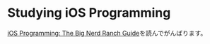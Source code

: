 Studying iOS Programming
========================

[iOS Programming: The Big Nerd Ranch Guide](http://www.bignerdranch.com/book/ios_programming_the_big_nerd_ranch_guide_nd_edition_)を読んでがんばります。
